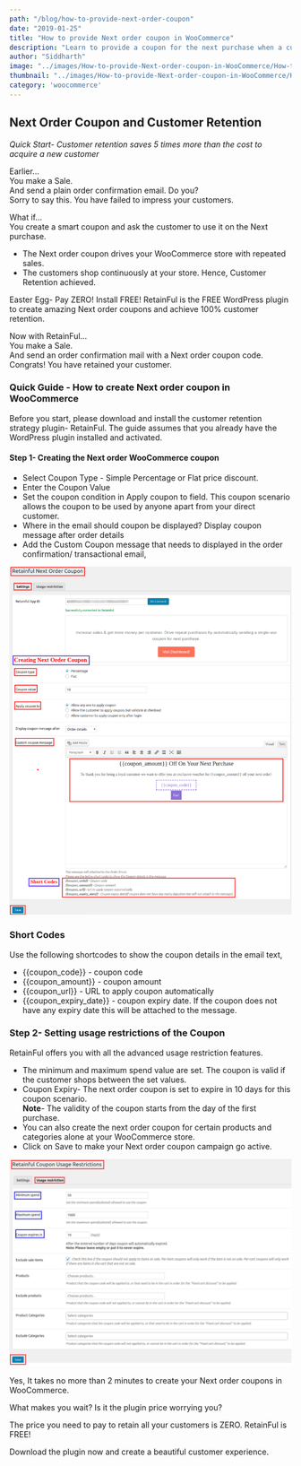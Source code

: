 ```yaml
---
path: "/blog/how-to-provide-next-order-coupon"
date: "2019-01-25"
title: "How to provide Next order coupon in WooCommerce"
description: "Learn to provide a coupon for the next purchase when a customer makes an order and send it within the order notification email itself"
author: "Siddharth"
image: "../images/How-to-provide-Next-order-coupon-in-WooCommerce/How-to-provide-Next-order-coupon-in-WooCommerce.png"
thumbnail: "../images/How-to-provide-Next-order-coupon-in-WooCommerce/How-to-provide-Next-order-coupon-in-WooCommerce.png"
category: 'woocommerce'
---
```


## Next Order Coupon and Customer Retention

*<underline>Quick Start</underline>- Customer retention saves 5 times more than the cost to acquire a new customer*

Earlier...  
You make a Sale.  
And send a plain order confirmation email. Do you?  
Sorry to say this. You have failed to impress your customers.

What if…  
You create a smart coupon and ask the customer to use it on the Next purchase.

* The Next order coupon drives your WooCommerce store with repeated sales.
* The customers shop continuously at your store. Hence, Customer Retention achieved.

<underline>Easter Egg</underline>- Pay ZERO! Install FREE!
<link-text url="https://www.retainful.com/" target="\_blank">
RetainFul is the FREE WordPress plugin</link-text> to create amazing Next order coupons and achieve 100% customer retention.

Now with RetainFul...   
You make a Sale.  
And send an order confirmation mail with a Next order coupon code.
Congrats! You have retained your customer.

### Quick Guide - How to create Next order coupon in WooCommerce

Before you start, please download and install the <link-text url="https://www.retainful.com/" target="\_blank">customer retention strategy plugin- RetainFul</link-text>. The guide assumes that you already have the WordPress plugin installed and activated.

#### Step 1- Creating the Next order WooCommerce coupon

* Select <underline>Coupon Type</underline> - Simple Percentage or Flat price discount.
* Enter the <underline>Coupon Value</underline>
* Set the coupon condition in <underline>Apply coupon to</underline> field. This coupon scenario allows the coupon to be used by anyone apart from your direct customer.
* Where in the email should coupon be displayed? <underline>Display coupon message</underline> after order details
* Add the <underline>Custom Coupon message</underline> that needs to displayed in the order confirmation/ transactional email,

![alt text](../images/How-to-provide-Next-order-coupon-in-WooCommerce/step1.png)

### Short Codes

Use the following shortcodes to show the coupon details in the email text,

* {{coupon_code}} - coupon code
* {{coupon_amount}} - coupon amount
* {{coupon_url}} - URL to apply coupon automatically
* {{coupon_expiry_date}} - coupon expiry date. If the coupon does not have any expiry date this will be attached to the message.

### Step 2- Setting usage restrictions of the Coupon

RetainFul offers you with all the advanced usage restriction features.

* The minimum and maximum spend value are set. The coupon is valid if the customer shops between the set values.
* Coupon Expiry- The next order coupon is set to expire in 10 days for this coupon scenario.  
 **Note**- The validity of the coupon starts from the day of the first purchase.
* You can also create the next order coupon for certain products and categories alone at your WooCommerce store.
* Click on <underline>Save</underline> to make your Next order coupon campaign go active.


![alt text](../images/How-to-provide-Next-order-coupon-in-WooCommerce/step2.png)

Yes, It takes no more than 2 minutes to create your Next order coupons in WooCommerce.

What makes you wait? Is it the plugin price worrying you?

The price you need to pay to retain all your customers is ZERO. <link-text url="https://www.retainful.com/" target="\_blank">RetainFul is FREE!</link-text>

<link-text url="https://www.retainful.com/" target="\_blank">Download the plugin now</link-text> and create a beautiful customer experience.
